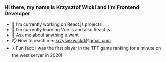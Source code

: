 ### Hi there, my name is Krzysztof Wicki and i'm Frontend Developer


- 🔭 I’m currently working on React.js projects
- 🌱 I’m currently learning Vue.js and also React.js
- 💬 Ask me about anything u want
- 📫 How to reach me: krzysiekwicki1@gmail.com
- ⚡ Fun fact: I was the first player in the TFT game ranking for a minute on the west server in 2020!

